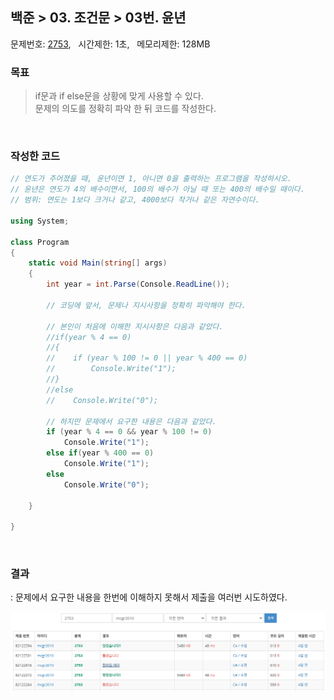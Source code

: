 
## 백준 > 03. 조건문 > 03번. 윤년    
문제번호: [2753](https://www.acmicpc.net/problem/2753), &nbsp; 시간제한: 1초, &nbsp; 메모리제한: 128MB

### 목표     
> if문과 if else문을 상황에 맞게 사용할 수 있다.    
> 문제의 의도를 정확히 파악 한 뒤 코드를 작성한다.    

<br>

### 작성한 코드   

```cs
// 연도가 주어졌을 때, 윤년이면 1, 아니면 0을 출력하는 프로그램을 작성하시오.
// 윤년은 연도가 4의 배수이면서, 100의 배수가 아닐 때 또는 400의 배수일 때이다.
// 범위: 연도는 1보다 크거나 같고, 4000보다 작거나 같은 자연수이다.

using System;

class Program
{
    static void Main(string[] args)
    {        
        int year = int.Parse(Console.ReadLine());

        // 코딩에 앞서, 문제나 지시사항을 정확히 파악해야 한다.
        
        // 본인이 처음에 이해한 지시사항은 다음과 같았다.
        //if(year % 4 == 0)
        //{
        //    if (year % 100 != 0 || year % 400 == 0)
        //        Console.Write("1");
        //}   
        //else
        //    Console.Write("0");

        // 하지만 문제에서 요구한 내용은 다음과 같았다.
        if (year % 4 == 0 && year % 100 != 0)
            Console.Write("1");
        else if(year % 400 == 0)
            Console.Write("1");
        else
            Console.Write("0");

    }    
    
}
```

<br>

### 결과    
: 문제에서 요구한 내용을 한번에 이해하지 못해서 제출을 여러번 시도하였다.

![02단계 03번문항 제출결과](result_03.png)